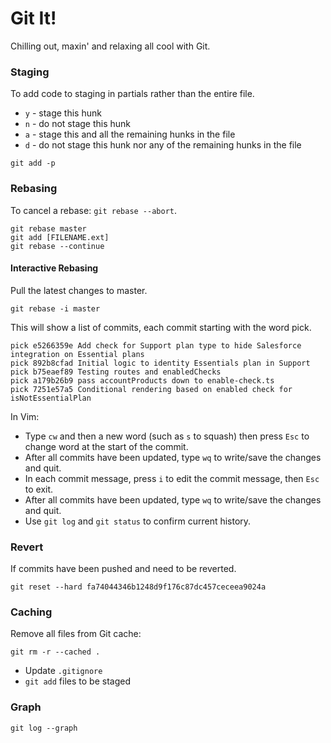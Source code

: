 # Git It!
Chilling out, maxin' and relaxing all cool with Git.

### Staging
To add code to staging in partials rather than the entire file.

* `y` - stage this hunk
* `n` - do not stage this hunk
* `a` - stage this and all the remaining hunks in the file
* `d` - do not stage this hunk nor any of the remaining hunks in the file

```
git add -p
```
### Rebasing
To cancel a rebase: `git rebase --abort`.

```
git rebase master
git add [FILENAME.ext]
git rebase --continue
```

#### Interactive Rebasing
Pull the latest changes to master.

```
git rebase -i master
```

This will show a list of commits, each commit starting with the word pick.

```
pick e5266359e Add check for Support plan type to hide Salesforce integration on Essential plans
pick 892b8cfad Initial logic to identity Essentials plan in Support
pick b75eaef89 Testing routes and enabledChecks
pick a179b26b9 pass accountProducts down to enable-check.ts
pick 7251e57a5 Conditional rendering based on enabled check for isNotEssentialPlan
```

In Vim:
* Type `cw` and then a new word (such as `s` to squash) then press `Esc` to change word at the start of the commit.
* After all commits have been updated, type `wq` to write/save the changes and quit.
* In each commit message, press `i` to edit the commit message, then `Esc` to exit.
* After all commits have been updated, type `wq` to write/save the changes and quit.
* Use `git log` and `git status` to confirm current history.

### Revert
If commits have been pushed and need to be reverted.
```
git reset --hard fa74044346b1248d9f176c87dc457ceceea9024a
```

### Caching
Remove all files from Git cache:
```
git rm -r --cached .
```

* Update `.gitignore`
* `git add` files to be staged

### Graph
```
git log --graph
```
